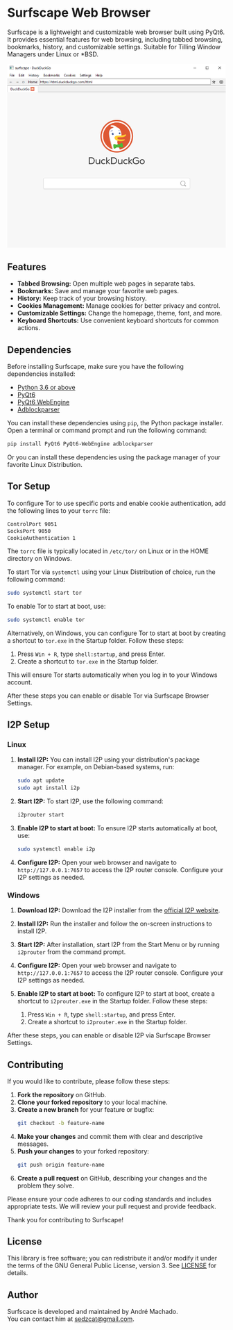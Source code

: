 # Surfscape Web Browser

Surfscape is a lightweight and customizable web browser built using PyQt6. It provides essential features for web browsing, including tabbed browsing, bookmarks, history, and customizable settings. Suitable for Tilling Window Managers under Linux or *BSD.

![Surfscape Web Browser](https://raw.githubusercontent.com/machaddr/surfscape/main/screenshots/browser.png)

## Features

- **Tabbed Browsing:** Open multiple web pages in separate tabs.
- **Bookmarks:** Save and manage your favorite web pages.
- **History:** Keep track of your browsing history.
- **Cookies Management:** Manage cookies for better privacy and control.
- **Customizable Settings:** Change the homepage, theme, font, and more.
- **Keyboard Shortcuts:** Use convenient keyboard shortcuts for common actions.

## Dependencies

Before installing Surfscape, make sure you have the following dependencies installed:

- [Python 3.6 or above](https://www.python.org/downloads/)
- [PyQt6](https://pypi.org/project/PyQt6/)
- [PyQt6 WebEngine](https://pypi.org/project/PyQt6-WebEngine/)
- [Adblockparser](https://pypi.org/project/adblockparser/)

You can install these dependencies using `pip`, the Python package installer. Open a terminal or command prompt and run the following command:

```bash
pip install PyQt6 PyQt6-WebEngine adblockparser
```

Or you can install these dependencies using the package manager of your favorite Linux Distribution.

## Tor Setup

To configure Tor to use specific ports and enable cookie authentication, add the following lines to your `torrc` file:

```
ControlPort 9051
SocksPort 9050
CookieAuthentication 1
```

The `torrc` file is typically located in `/etc/tor/` on Linux or in the HOME directory on Windows.

To start Tor via `systemctl` using your Linux Distribution of choice, run the following command:

```bash
sudo systemctl start tor
```

To enable Tor to start at boot, use:

```bash
sudo systemctl enable tor
```

Alternatively, on Windows, you can configure Tor to start at boot by creating a shortcut to `tor.exe` in the Startup folder. Follow these steps:

1. Press `Win + R`, type `shell:startup`, and press Enter.
2. Create a shortcut to `tor.exe` in the Startup folder.

This will ensure Tor starts automatically when you log in to your Windows account.

After these steps you can enable or disable Tor via Surfscape Browser Settings.

## I2P Setup

### Linux

1. **Install I2P:**
    You can install I2P using your distribution's package manager. For example, on Debian-based systems, run:
    ```bash
    sudo apt update
    sudo apt install i2p
    ```

2. **Start I2P:**
    To start I2P, use the following command:
    ```bash
    i2prouter start
    ```

3. **Enable I2P to start at boot:**
    To ensure I2P starts automatically at boot, use:
    ```bash
    sudo systemctl enable i2p
    ```

4. **Configure I2P:**
    Open your web browser and navigate to `http://127.0.0.1:7657` to access the I2P router console. Configure your I2P settings as needed.

### Windows

1. **Download I2P:**
    Download the I2P installer from the [official I2P website](https://geti2p.net/en/download).

2. **Install I2P:**
    Run the installer and follow the on-screen instructions to install I2P.

3. **Start I2P:**
    After installation, start I2P from the Start Menu or by running `i2prouter` from the command prompt.

4. **Configure I2P:**
    Open your web browser and navigate to `http://127.0.0.1:7657` to access the I2P router console. Configure your I2P settings as needed.

5. **Enable I2P to start at boot:**
    To configure I2P to start at boot, create a shortcut to `i2prouter.exe` in the Startup folder. Follow these steps:
    1. Press `Win + R`, type `shell:startup`, and press Enter.
    2. Create a shortcut to `i2prouter.exe` in the Startup folder.

After these steps, you can enable or disable I2P via Surfscape Browser Settings.

## Contributing

If you would like to contribute, please follow these steps:

1. **Fork the repository** on GitHub.
2. **Clone your forked repository** to your local machine.
3. **Create a new branch** for your feature or bugfix:
    ```bash
    git checkout -b feature-name
    ```
4. **Make your changes** and commit them with clear and descriptive messages.
5. **Push your changes** to your forked repository:
    ```bash
    git push origin feature-name
    ```
6. **Create a pull request** on GitHub, describing your changes and the problem they solve.

Please ensure your code adheres to our coding standards and includes appropriate tests. We will review your pull request and provide feedback.

Thank you for contributing to Surfscape!

## License
This library is free software; you can redistribute it and/or modify it under
the terms of the GNU General Public License, version 3. See [LICENSE](LICENSE) for details.

## Author
Surfscace is developed and maintained by André Machado. <br />You can contact him at sedzcat@gmail.com.
